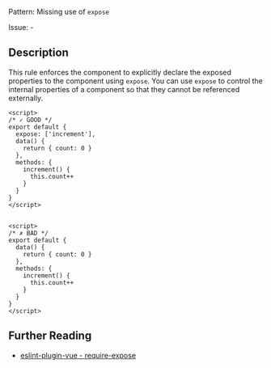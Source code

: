 Pattern: Missing use of `expose`

Issue: -

## Description

This rule enforces the component to explicitly declare the exposed properties to the component using `expose`. You can use `expose` to control the internal properties of a component so that they cannot be referenced externally.

```vue
<script>
/* ✓ GOOD */
export default {
  expose: ['increment'],
  data() {
    return { count: 0 }
  },
  methods: {
    increment() {
      this.count++
    }
  }
}
</script>


<script>
/* ✗ BAD */
export default {
  data() {
    return { count: 0 }
  },
  methods: {
    increment() {
      this.count++
    }
  }
}
</script>
```


## Further Reading

* [eslint-plugin-vue - require-expose](https://eslint.vuejs.org/rules/require-expose.html)
